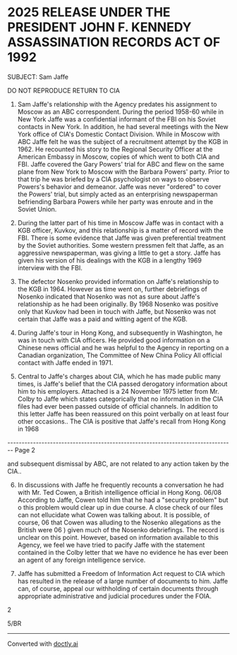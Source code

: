 # 2025 RELEASE UNDER THE PRESIDENT JOHN F. KENNEDY ASSASSINATION RECORDS ACT OF 1992

SUBJECT: Sam Jaffe

DO NOT REPRODUCE
RETURN TO CIA

1.  Sam Jaffe's relationship with the Agency predates his assignment to Moscow as an ABC correspondent. During the period 1958-60 while in New York Jaffe was a confidential informant of the FBI on his Soviet contacts in New York. In addition, he had several meetings with the New York office of CIA's Domestic Contact Division. While in Moscow with ABC Jaffe felt he was the subject of a recruitment attempt by the KGB in 1962. He recounted his story to the Regional Security Officer at the American Embassy in Moscow, copies of which went to both CIA and FBI. Jaffe covered the Gary Powers' trial for ABC and flew on the same plane from New York to Moscow with the Barbara Powers' party. Prior to that trip he was briefed by a CIA psychologist on ways to observe Powers's behavior and demeanor. Jaffe was never "ordered" to cover the Powers' trial, but simply acted as an enterprising newspaperman befriending Barbara Powers while her party was enroute and in the Soviet Union.

2.  During the latter part of his time in Moscow Jaffe was in contact with a KGB officer, Kuvkov, and this relationship is a matter of record with the FBI. There is some evidence that Jaffe was given preferential treatment by the Soviet authorities. Some western pressmen felt that Jaffe, as an aggressive newspaperman, was giving a little to get a story. Jaffe has given his version of his dealings with the KGB in a lengthy 1969 interview with the FBI.

3.  The defector Nosenko provided information on Jaffe's relationship to the KGB in 1964. However as time went on, further debriefings of Nosenko indicated that Nosenko was not as sure about Jaffe's relationship as he had been originally. By 1968 Nosenko was positive only that Kuvkov had been in touch with Jaffe, but Nosenko was not certain that Jaffe was a paid and witting agent of the KGB.

4.  During Jaffe's tour in Hong Kong, and subsequently in Washington, he was in touch with CIA officers. He provided good information on a Chinese news official and he was helpful to the Agency in reporting on a Canadian organization, The Committee of New China Policy All official contact with Jaffe ended in 1971.

5.  Central to Jaffe's charges about CIA, which he has made public many times, is Jaffe's belief that the CIA passed derogatory information about him to his employers. Attached is a 24 November 1975 letter from Mr. Colby to Jaffe which states categorically that no information in the CIA files had ever been passed outside of official channels. In addition to this letter Jaffe has been reassured on this point verbally on at least four other occasions.. The CIA is positive that Jaffe's recall from Hong Kong in 1968


-------------------------------------------------------------------------------- Page 2

and subsequent dismissal by ABC, are not related to any action taken by the CIA..

6. In discussions with Jaffe he frequently recounts a conversation he had with Mr. Ted Cowen, a British intelligence official in Hong Kong. 06/08
   According to Jaffe, Cowen told him that he had a "security problem" but o this problem would clear up in due course. A close check of our files can not ellucidate what Cowen was talking about. It is possible, of course, 06 that Cowen was alluding to the Nosenko allegations as the British were 06 ) given much of the Nosenko debriefings. The record is unclear on this point. However, based on information available to this Agency, we feel we have tried to pacify Jaffe with the statement contained in the Colby letter that we have no evidence he has ever been an agent of any foreign intelligence service.

7. Jaffe has submitted a Freedom of Information Act request to CIA which has resulted in the release of a large number of documents to him. Jaffe can, of course, appeal our withholding of certain documents through appropriate administrative and judicial procedures under the FOIA.

2

5/BR


---
Converted with [doctly.ai](https://doctly.ai)